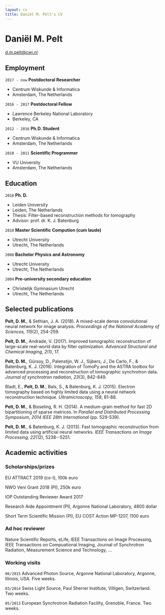 ```yaml
---
layout: cv
title: Daniël M. Pelt's CV
---
```

# Daniël M. Pelt

<div id="webaddress">
<a href="mailto:d.m.pelt@cwi.nl">d.m.pelt@cwi.nl</a>
</div>

## Employment

`2017 - now`
__Postdoctoral Researcher__

- Centrum Wiskunde & Informatica
- Amsterdam, The Netherlands
 
`2016 - 2017`
__Postdoctoral Fellow__

- Lawrence Berkeley National Laboratory
- Berkeley, CA

`2012 - 2016`
__Ph.D. Student__

- Centrum Wiskunde & Informatica
- Amsterdam, The Netherlands

`2010 - 2011`
__Scientific Programmer__

- VU University
- Amsterdam, The Netherlands

## Education

`2016`
__Ph. D.__

- Leiden University
- Leiden, The Netherlands
- Thesis: Filter-based reconstruction methods for tomography
- Advisor: prof. dr. K. J. Batenburg

`2010`
__Master Scientific Compution (cum laude)__

- Utrecht University
- Utrecht, The Netherlands

`2008`
__Bachelor Physics and Astronomy__

- Utrecht University
- Utrecht, The Netherlands

`2004`
__Pre-university secondary education__

- Christelijk Gymnasium Utrecht
- Utrecht, The Netherlands

## Selected publications

__Pelt, D. M.__, & Sethian, J. A. (2018). A mixed-scale dense convolutional neural network for image analysis. *Proceedings of the National Academy of Sciences, 115*(2), 254-259.

__Pelt, D. M.__, Andrade, V. (2017). Improved tomographic reconstruction of large-scale real-world data by filter optimization. *Advanced Structural and Chemical Imaging, 2*(1), 17.

__Pelt, D. M.__, Gürsoy, D., Palenstijn, W. J., Sijbers, J., De Carlo, F., & Batenburg, K. J. (2016). Integration of TomoPy and the ASTRA toolbox for advanced processing and reconstruction of tomographic synchrotron data. *Journal of synchrotron radiation, 23*(3), 842-849.
      
Bladt, E., __Pelt, D. M.__, Bals, S., & Batenburg, K. J. (2015). Electron tomography based on highly limited data using a neural network reconstruction technique. *Ultramicroscopy, 158*, 81-88.

__Pelt, D. M.__, & Bisseling, R. H. (2014). A medium-grain method for fast 2D bipartitioning of sparse matrices. In *Parallel and Distributed Processing Symposium, 2014 IEEE 28th International* (pp. 529-539).

__Pelt, D. M.__, & Batenburg, K. J. (2013). Fast tomographic reconstruction from limited data using artificial neural networks. *IEEE Transactions on Image Processing, 22*(12), 5238--5251.
      
## Academic activities

### Scholarships/prizes

EU ATTRACT 2019 (co-I), 100k euro

NWO Veni Grant 2018 (PI), 250k euro

IOP Outstanding Reviewer Award 2017

Research Aide Appointment (PI), Argonne National Laboratory, 4800 dollar

Short Term Scientific Mission (PI), EU COST Action MP-1207, 1100 euro

### Ad hoc reviewer

Nature Scientific Reports, eLife, IEEE Transactions on Image Processing, IEEE Transactions on Compuational Imaging, Journal of Synchrotron Radiation, Measurement Science and Technology, ...

### Working visits

`06/2015`
Advanced Photon Source, Argonne National Laboratory, Argonne, Illinois, USA. Five weeks.

`03/2014`
Swiss Light Source, Paul Sherrer Institute, Villigen, Switzerland. Two weeks.

`05/2013`
European Synchrotron Radiation Facility, Grenoble, France. Two weeks.


<!-- ### Footer

Last updated: July 2019 -->


